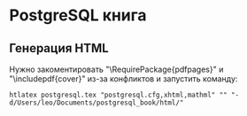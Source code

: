 # PostgreSQL книга



## Генерация HTML

Нужно закоментировать "\RequirePackage{pdfpages}" и "\includepdf{cover}" из-за конфликтов и запустить команду:

    htlatex postgresql.tex "postgresql.cfg,xhtml,mathml" "" "-d/Users/leo/Documents/postgresql_book/html/" 